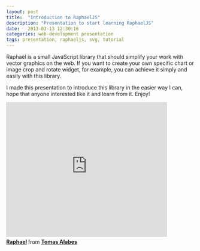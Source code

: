 ```yaml
---
layout: post
title:  "Introduction to RaphaelJS"
description: "Presentation to start learning RaphaelJS"
date:   2013-03-13 12:30:16
categories: web-development presentation
tags: presentation, raphaeljs, svg, tutorial
---
```


Raphaël is a small JavaScript library that should simplify your work with vector graphics on the web. If you want to create your own specific chart or image crop and rotate widget, for example, you can achieve it simply and easily with this library.

I made this presentation to introduce this library in the easier way I can, hope that anyone interested like it and learn from it.
Enjoy!

<iframe allowfullscreen="" frameborder="0" height="356" marginheight="0" marginwidth="0" mozallowfullscreen="" scrolling="no" src="http://www.slideshare.net/slideshow/embed_code/16865254" style="align: center; border-width: 1px 1px 0; border: 1px solid #CCC; margin-bottom: 5px;" webkitallowfullscreen="" width="427"> </iframe> <br />
<div style="margin-bottom: 5px;">
<strong> <a href="http://www.slideshare.net/TomasAlabes/raphael" target="_blank" title="Raphael">Raphael</a> </strong> from <strong><a href="http://www.slideshare.net/TomasAlabes" target="_blank">Tomas Alabes</a></strong>